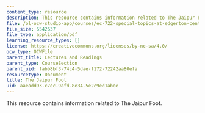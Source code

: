 ```yaml
---
content_type: resource
description: This resource contains information related to The Jaipur Foot.
file: /ol-ocw-studio-app/courses/ec-722-special-topics-at-edgerton-center-developing-world-prosthetics-spring-2010/aaeadd93c7ec9afd8e345e2c9ed1abee_MITEC_722S10_Jaipur_Foot.pdf
file_size: 6542637
file_type: application/pdf
learning_resource_types: []
license: https://creativecommons.org/licenses/by-nc-sa/4.0/
ocw_type: OCWFile
parent_title: Lectures and Readings
parent_type: CourseSection
parent_uid: fabb8bf3-74c4-5dae-f172-72242aa80efa
resourcetype: Document
title: The Jaipur Foot
uid: aaeadd93-c7ec-9afd-8e34-5e2c9ed1abee
---
```

This resource contains information related to The Jaipur Foot.